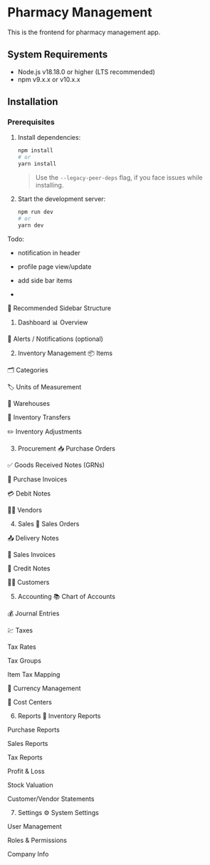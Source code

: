 # Pharmacy Management
This is the frontend for pharmacy management app.

## System Requirements
- Node.js v18.18.0 or higher (LTS recommended)
- npm v9.x.x or v10.x.x


## Installation

### Prerequisites
1. Install dependencies:

   ```bash
   npm install
   # or
   yarn install
   ```

   > Use the `--legacy-peer-deps` flag, if you face issues while installing.

2. Start the development server:
   ```bash
   npm run dev
   # or
   yarn dev
   ```

Todo:

- notification in header
- profile page view/update

- add side bar items
- 



🔷 Recommended Sidebar Structure
1. Dashboard
📊 Overview

🔔 Alerts / Notifications (optional)

2. Inventory Management
📦 Items

🗂️ Categories

🏷️ Units of Measurement

🏪 Warehouses

🔄 Inventory Transfers

✏️ Inventory Adjustments

3. Procurement
📥 Purchase Orders

✅ Goods Received Notes (GRNs)

🧾 Purchase Invoices

💳 Debit Notes

👨‍💼 Vendors

4. Sales
🛒 Sales Orders

📤 Delivery Notes

📄 Sales Invoices

💸 Credit Notes

👩‍💼 Customers

5. Accounting
📚 Chart of Accounts

💰 Journal Entries

💹 Taxes

Tax Rates

Tax Groups

Item Tax Mapping

💱 Currency Management

🏢 Cost Centers

6. Reports 📑
Inventory Reports

Purchase Reports

Sales Reports

Tax Reports

Profit & Loss

Stock Valuation

Customer/Vendor Statements

7. Settings ⚙️
System Settings

User Management

Roles & Permissions

Company Info
